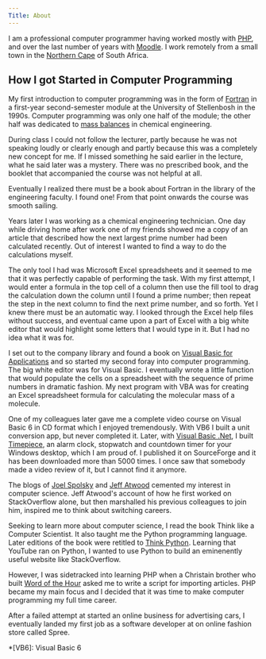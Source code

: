 ```yaml
---
Title: About
---
```


I am a professional computer programmer having worked mostly with [PHP][1], and over the last number of years with [Moodle][2]. I work remotely from a small town in the [Northern Cape][3] of South Africa.

## How I got Started in Computer Programming

My first introduction to computer programming was in the form of [Fortran][4] in a first-year second-semester module at the University of Stellenbosh in the 1990s. Computer programming was only one half of the module; the other half was dedicated to [mass balances][5] in chemical engineering.

During class I could not follow the lecturer, partly because he was not speaking loudly or clearly enough and partly because this was a completely new concept for me. If I missed something he said earlier in the lecture, what he said later was a mystery. There was no prescribed book, and the booklet that accompanied the course was not helpful at all.

Eventually I realized there must be a book about Fortran in the library of the engineering faculty. I found one! From that point onwards the course was smooth sailing.

Years later I was working as a chemical engineering technician. One day while driving home after work one of my friends showed me a copy of an article that described how the next largest prime number had been calculated recently. Out of interest I wanted to find a way to do the calculations myself.

The only tool I had was Microsoft Excel spreadsheets and it seemed to me that it was perfectly capable of performing the task. With my first attempt, I would enter a formula in the top cell of a column then use the fill tool to drag the calculation down the column until I found a prime number; then repeat the step in the next column to find the next prime number, and so forth. Yet I knew there must be an automatic way. I looked through the Excel help files without success, and eventual came upon a part of Excel with a big white editor that would highlight some letters that I would type in it. But I had no idea what it was for.

I set out to the company library and found a book on [Visual Basic for Applications][6] and so started my second foray into computer programming. The big white editor was for Visual Basic. I eventually wrote a little function that would populate the cells on a spreadsheet with the sequence of prime numbers in dramatic fashion. My next program with VBA was for creating an Excel spreadsheet formula for calculating the molecular mass of a molecule.

One of my colleagues later gave me a complete video course on Visual Basic 6 in CD format which I enjoyed tremendously. With VB6 I built a unit conversion app, but never completed it. Later, with [Visual Basic .Net][7], I built [Timepiece][8], an alarm clock, stopwatch and countdown timer for your Windows desktop, which I am proud of. I published it on SourceForge and it has been downloaded more than 5000 times. I once saw that somebody made a video review of it, but I cannot find it anymore.

The blogs of [Joel Spolsky][9] and [Jeff Atwood][10] cemented my interest in computer science. Jeff Atwood's account of how he first worked on StackOverflow alone, but then marshalled his previous colleagues to join him, inspired me to think about switching careers.

Seeking to learn more about computer science, I read the book Think like a Computer Scientist. It also taught me the Python programming language. Later editions of the book were retitled to [Think Python][11]. Learning that YouTube ran on Python, I wanted to use Python to build an eminenently useful website like StackOverflow.

However, I was sidetracked into learning PHP when a Christain brother who built [Word of the Hour][12] asked me to write a script for importing articles. PHP became my main focus and I decided that it was time to make computer programming my full time career.

After a failed attempt at started an online business for advertising cars, I eventually landed my first job as a software developer at on online fashion store called Spree.

[1]:    https://php.net
[2]:    https://moodle.org
[3]:    https://en.wikipedia.org/wiki/Northern_Cape
[4]:    https://fortran-lang.org/
[5]:    https://en.wikipedia.org/wiki/Mass_balance
[6]:    https://learn.microsoft.com/en-us/office/vba/api/overview/
[7]:    https://sourceforge.net/projects/timepiece/
[8]:    https://learn.microsoft.com/en-us/dotnet/visual-basic/
[9]:    https://joelonsoftware.com
[10]:   https://blog.codinghorror.com/
[11]:   https://www.amazon.com/Think-Python-Like-Computer-Scientist/dp/1491939362/ref=sr_1_1?crid=1DSQY95MZ95AP&amp;keywords=think+python+3rd+edition&amp;qid=1698147094&amp;sprefix=think+python+%252Caps%252C348&amp;sr=8-1&_encoding=UTF8&tag=geoffreyvanwy-20&linkCode=ur2&linkId=ead7d652290feaa0567a068e957cbb0a&camp=1789&creative=9325
[12]:   https://wordofthehour.net

*[VB6]: Visual Basic 6
